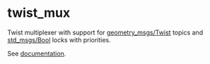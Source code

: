 twist_mux
=========

Twist multiplexer with support for
[geometry_msgs/Twist](http://docs.ros.org/api/geometry_msgs/html/msg/Twist.html)
topics and
[std_msgs/Bool](http://docs.ros.org/api/std_msgs/html/msg/Bool.html) locks with priorities.

See [documentation](http://wiki.ros.org/twist_mux).